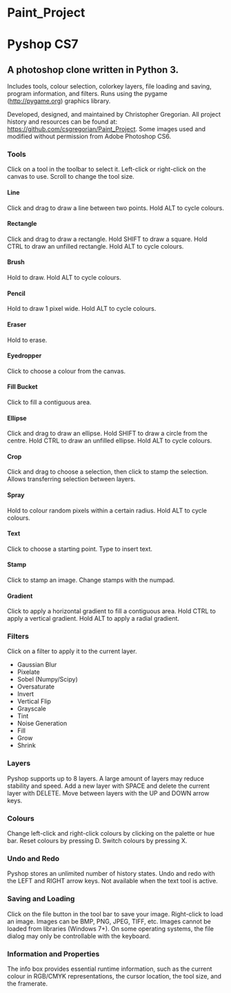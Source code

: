 Paint_Project
=============

# Pyshop CS7
## A photoshop clone written in Python 3.
Includes tools, colour selection, colorkey layers, file loading and saving, program information, and filters.
Runs using the pygame (http://pygame.org) graphics library.

Developed, designed, and maintained by Christopher Gregorian.
All project history and resources can be found at: https://github.com/csgregorian/Paint_Project.
Some images used and modified without permission from Adobe Photoshop CS6.


### Tools
Click on a tool in the toolbar to select it.
Left-click or right-click on the canvas to use.
Scroll to change the tool size.
#### Line
Click and drag to draw a line between two points.
Hold ALT to cycle colours.
#### Rectangle
Click and drag to draw a rectangle.
Hold SHIFT to draw a square.
Hold CTRL to draw an unfilled rectangle.
Hold ALT to cycle colours.
#### Brush
Hold to draw.
Hold ALT to cycle colours.
#### Pencil
Hold to draw 1 pixel wide.
Hold ALT to cycle colours.
#### Eraser
Hold to erase.
#### Eyedropper
Click to choose a colour from the canvas.
#### Fill Bucket
Click to fill a contiguous area.
#### Ellipse
Click and drag to draw an ellipse.
Hold SHIFT to draw a circle from the centre.
Hold CTRL to draw an unfilled ellipse.
Hold ALT to cycle colours.
#### Crop
Click and drag to choose a selection, then click to stamp the selection.
Allows transferring selection between layers.
#### Spray
Hold to colour random pixels within a certain radius.
Hold ALT to cycle colours.
#### Text
Click to choose a starting point.  Type to insert text.
#### Stamp
Click to stamp an image.  Change stamps with the numpad.
#### Gradient
Click to apply a horizontal gradient to fill a contiguous area.
Hold CTRL to apply a vertical gradient.
Hold ALT to apply a radial gradient.

### Filters
Click on a filter to apply it to the current layer.
- Gaussian Blur
- Pixelate
- Sobel (Numpy/Scipy)
- Oversaturate
- Invert
- Vertical Flip
- Grayscale
- Tint
- Noise Generation
- Fill
- Grow
- Shrink

### Layers
Pyshop supports up to 8 layers.
A large amount of layers may reduce stability and speed.
Add a new layer with SPACE and delete the current layer with DELETE.
Move between layers with the UP and DOWN arrow keys.

### Colours
Change left-click and right-click colours by clicking on the palette or hue bar.
Reset colours by pressing D.
Switch colours by pressing X.

### Undo and Redo
Pyshop stores an unlimited number of history states.
Undo and redo with the LEFT and RIGHT arrow keys.
Not available when the text tool is active.

### Saving and Loading
Click on the file button in the tool bar to save your image.
Right-click to load an image.
Images can be BMP, PNG, JPEG, TIFF, etc.
Images cannot be loaded from libraries (Windows 7+).
On some operating systems, the file dialog may only be controllable with the keyboard.

### Information and Properties
The info box provides essential runtime information, such as the current colour in RGB/CMYK representations,
the cursor location, the tool size, and the framerate.


